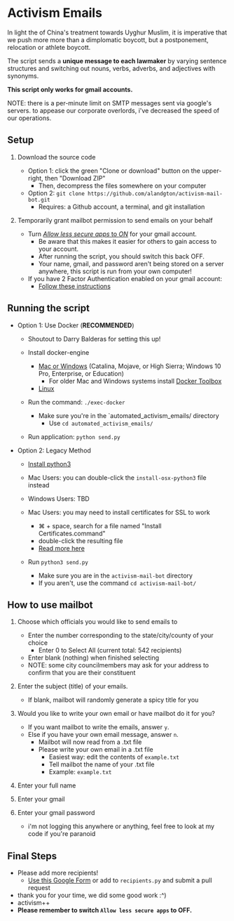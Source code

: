 # Activism Emails

In light the of China's treatment towards Uyghur Muslim, it is imperative that we push more more than a dimplomatic boycott, but a postponement, relocation or athlete boycott. 

The script sends a **unique message to each lawmaker** by varying sentence structures and switching out nouns, verbs, adverbs, and adjectives with synonyms. 

**This script only works for gmail accounts.** 

NOTE: there is a per-minute limit on SMTP messages sent via google's servers. to appease our corporate overlords, i've decreased the speed of our operations.


## Setup
1. Download the source code
	- Option 1: click the green "Clone or download" button on the upper-right, then "Download ZIP"
		- Then, decompress the files somewhere on your computer
	- Option 2: `git clone https://github.com/alandgton/activism-mail-bot.git`
		- Requires: a Github account, a terminal, and git installation

2. Temporarily grant mailbot permission to send emails on your behalf
	- Turn [_Allow less secure apps_  to  _ON_](https://myaccount.google.com/lesssecureapps) for your gmail account.
		- Be aware that this makes it easier for others to gain access to your account.
		- After running the script, you should switch this back OFF.
		- Your name, gmail, and password aren't being stored on a server anywhere, this script is run from your own computer!
	- If you have 2 Factor Authentication enabled on your gmail account:
		- [Follow these instructions](https://support.google.com/accounts/answer/185833)
	

## Running the script
- Option 1: Use Docker (**RECOMMENDED**)
	- Shoutout to Darry Balderas for setting this up!
	- Install docker-engine
    	- [Mac or Windows](https://docs.docker.com/engine/install/) (Catalina, Mojave, or High Sierra; Windows 10 Pro, Enterprise, or Education)
    	    - For older Mac and Windows systems install [Docker Toolbox](https://docs.docker.com/toolbox/toolbox_install_windows/)
   		- [Linux](https://docs.docker.com/engine/install/ubuntu/)

	- Run the command: `./exec-docker`
		- Make sure you're in the `automated_activism_emails/ directory
			- Use `cd automated_activism_emails/`
	- Run application: `python send.py`
	
- Option 2: Legacy Method
	- [Install python3](https://realpython.com/installing-python/)
	- Mac Users: you can double-click the `install-osx-python3` file instead
	- Windows Users: TBD

	- Mac Users: you may need to install certificates for SSL to work
		- ⌘ + space, search for a file named "Install Certificates.command"
		- double-click the resulting file
		- [Read more here](https://stackoverflow.com/questions/52805115/certificate-verify-failed-unable-to-get-local-issuer-certificate)

	- Run `python3 send.py`
		- Make sure you are in the `activism-mail-bot` directory
		- If you aren't, use the command `cd activism-mail-bot/`
		
## How to use mailbot

1. Choose which officials you would like to send emails to
	- Enter the number corresponding to the state/city/county of your choice
		- Enter 0 to Select All (current total: 542 recipients)
	- Enter blank (nothing) when finished selecting
	- NOTE: some city councilmembers may ask for your address to confirm that you are their constituent
	
2. Enter the subject (title) of your emails.
	- If blank, mailbot will randomly generate a spicy title for you

3. Would you like to write your own email or have mailbot do it for you?
	- If you want mailbot to write the emails, answer `y`.
	- Else if you have your own email message, answer `n`.
		- Mailbot will now read from a .txt file
		- Please write your own email in a .txt file
			- Easiest way: edit the contents of `example.txt`
			- Tell mailbot the name of your .txt file
			- Example: `example.txt`
			
4. Enter your full name

5. Enter your gmail

6. Enter your gmail password
	- i'm not logging this anywhere or anything, feel free to look at my code if you're paranoid
	
## Final Steps

- Please add more recipients!
	- [Use this Google Form](https://forms.gle/cm2Ayjs4mguQ77uK9) or add to `recipients.py` and submit a pull request
- thank you for your time, we did some good work :^)
- activism++
- **Please remember to switch `Allow less secure apps` to OFF.**


